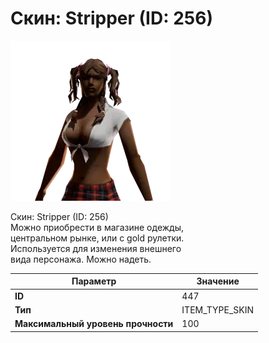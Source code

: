# Скин: Stripper (ID: 256)

![Item Image](../img/447.webp?raw=true)

Скин: Stripper (ID: 256)<br>Можно приобрести в магазине одежды,<br>центральном рынке, или с gold рулетки.<br>Используется для изменения внешнего<br>вида персонажа. Можно надеть.


| Параметр | Значение |
|----------|----------|
| **ID** | 447 |
| **Тип** | ITEM_TYPE_SKIN |
| **Максимальный уровень прочности** | 100 |

